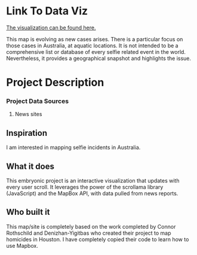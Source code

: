 
# Link To Data Viz

[The visualization can be found here.](https://samuelcornell.github.io/selfiemap/source/index.html)

This map is evolving as new cases arises. There is a particular focus on those cases in Australia, at aquatic locations. It is not intended to be a comprehensive list or database of every selfie related event in the world. Nevertheless, it provides a geographical snapshot and highlights the issue. 

# Project Description

### Project Data Sources

1. News sites

## Inspiration

I am interested in mapping selfie incidents in Australia.

## What it does

This embryonic project is an interactive visualization that updates with every user scroll. It leverages the power of the scrollama library (JavaScript) and the MapBox API, with data pulled from news reports. 

## Who built it

This map/site is completely based on the work completed by Connor Rothschild and Denizhan-Yigitbas who created their project to map homicides in Houston. I have completely copied their code to learn how to use Mapbox.
 

